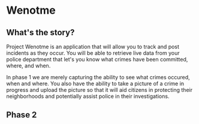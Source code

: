 # Wenotme

## What's the story?

Project Wenotme is an application that will allow you to track and post incidents as they occur. You will be able to retrieve live data from your police department that let's you know what crimes have been committed, where, and when. 

In phase 1 we are merely capturing the ability to see what crimes occured, when and where. You also have the ability to take a picture of a crime in progress and upload the picture so that it will aid citizens in protecting their neighborhoods and potentially assist police in their investigations. 

## Phase 2


